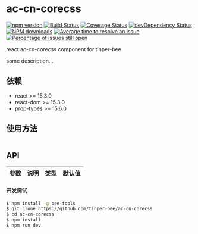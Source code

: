 # ac-cn-corecss

[![npm version](https://img.shields.io/npm/v/ac-cn-corecss.svg)](https://www.npmjs.com/package/ac-cn-corecss)
[![Build Status](https://img.shields.io/travis/tinper-bee/ac-cn-corecss/master.svg)](https://travis-ci.org/tinper-bee/ac-cn-corecss)
[![Coverage Status](https://coveralls.io/repos/github/tinper-bee/ac-cn-corecss/badge.svg?branch=master)](https://coveralls.io/github/tinper-bee/ac-cn-corecss?branch=master)
[![devDependency Status](https://img.shields.io/david/dev/tinper-bee/ac-cn-corecss.svg)](https://david-dm.org/tinper-bee/ac-cn-corecss#info=devDependencies)
[![NPM downloads](http://img.shields.io/npm/dm/ac-cn-corecss.svg?style=flat)](https://npmjs.org/package/ac-cn-corecss)
[![Average time to resolve an issue](http://isitmaintained.com/badge/resolution/tinper-bee/ac-cn-corecss.svg)](http://isitmaintained.com/project/tinper-bee/ac-cn-corecss "Average time to resolve an issue")
[![Percentage of issues still open](http://isitmaintained.com/badge/open/tinper-bee/ac-cn-corecss.svg)](http://isitmaintained.com/project/tinper-bee/ac-cn-corecss "Percentage of issues still open")


react ac-cn-corecss component for tinper-bee

some description...

## 依赖

- react >= 15.3.0
- react-dom >= 15.3.0
- prop-types >= 15.6.0

## 使用方法

```js

```



## API

|参数|说明|类型|默认值|
|:--|:---:|:--:|---:|

#### 开发调试

```sh
$ npm install -g bee-tools
$ git clone https://github.com/tinper-bee/ac-cn-corecss
$ cd ac-cn-corecss
$ npm install
$ npm run dev
```
